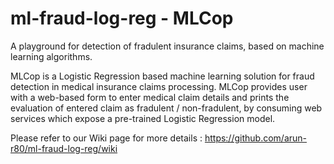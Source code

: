 # ml-fraud-log-reg - MLCop
A playground for detection of fradulent insurance claims, based on machine learning algorithms.

MLCop is a Logistic Regression based machine learning solution for fraud detection in medical insurance claims processing. MLCop provides user with a web-based form to enter medical claim details and prints the evaluation of entered claim as fradulent / non-fradulent, by consuming web services which expose a pre-trained Logistic Regression model. 

Please refer to our Wiki page for more details : https://github.com/arun-r80/ml-fraud-log-reg/wiki
